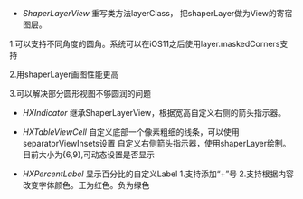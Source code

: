   
 - *ShaperLayerView*
    重写类方法layerClass， 把shaperLayer做为View的寄宿图层。
    
 1.可以支持不同角度的圆角。系统可以在iOS11之后使用layer.maskedCorners支持
 
 2.用shaperLayer画图性能更高
 
 3.可以解决部分圆形视图不够圆润的问题
 
- *HXIndicator*  继承ShaperLayerView，根据宽高自定义右侧的箭头指示器。

- *HXTableViewCell* 
  自定义底部一个像素粗细的线条，可以使用separatorViewInsets设置
  自定义右侧箭头指示器，使用shaperLayer绘制。目前大小为{6,9},可动态设置是否显示

- *HXPercentLabel* 显示百分比的自定义Label
 1.支持添加“+”号
 2.支持根据内容改变字体颜色。正为红色。负为绿色

